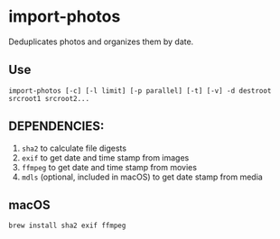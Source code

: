 # import-photos

Deduplicates photos and organizes them by date.

## Use

```
import-photos [-c] [-l limit] [-p parallel] [-t] [-v] -d destroot srcroot1 srcroot2...
```

## DEPENDENCIES:

1. `sha2` to calculate file digests
1. `exif` to get date and time stamp from images
1. `ffmpeg` to get date and time stamp from movies
1. `mdls` (optional, included in macOS) to get date stamp from media

## macOS

```
brew install sha2 exif ffmpeg
```
